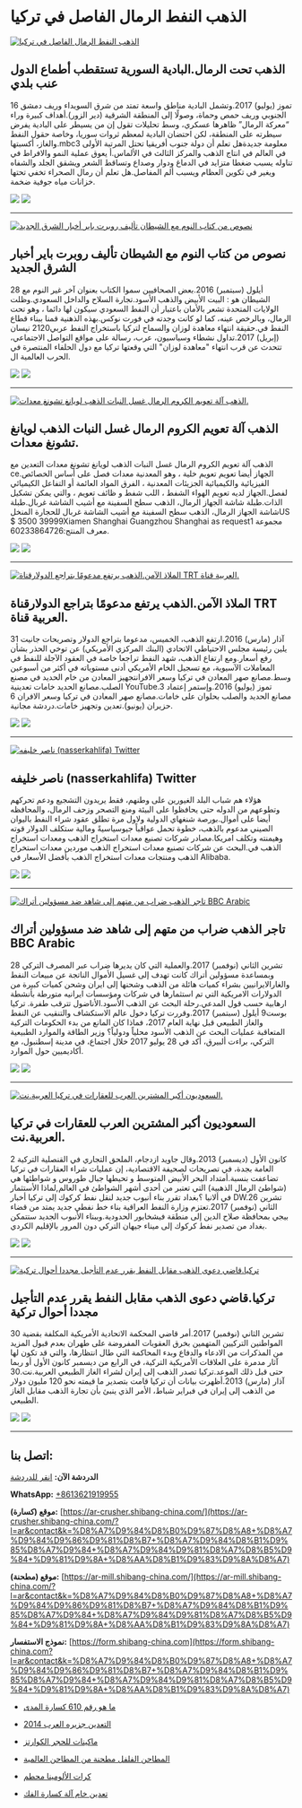 # الذهب النفط الرمال الفاصل في تركيا

<a href="https://swt.shibang-china.com/?l=ar&img&k=%D8%A7%D9%84%D8%B0%D9%87%D8%A8+%D8%A7%D9%84%D9%86%D9%81%D8%B7+%D8%A7%D9%84%D8%B1%D9%85%D8%A7%D9%84+%D8%A7%D9%84%D9%81%D8%A7%D8%B5%D9%84+%D9%81%D9%8A+%D8%AA%D8%B1%D9%83%D9%8A%D8%A7" target="_blank">![الذهب النفط الرمال الفاصل في تركيا](http://static.shibang-china.com/all-800x300/460.jpg)</a>

## الذهب تحت الرمال.البادية السورية تستقطب أطماع الدول عنب بلدي
16 تموز (يوليو) 2017.وتشمل البادية مناطق واسعة تمتد من شرق السويداء وريف دمشق الجنوبي وريف حمص وحماة، وصولًا إلى المنطقة الشرقية (دير الزور).أهداف كبيرة وراء “معركة الرمال” ظاهرها عسكري، وسط تحليلات تقول إن من يسيطر على البادية يفرض سيطرته على المنطقة، لكن احتضان البادية لمعظم ثروات سوريا، وخاصة حقول النفط والغاز، أكسبتها.mbc3 معلومة جديدةهل تعلم أن دولة جنوب أفريقيا تحتل المرتبة الأولى في العالم في انتاج الذهب والمركز الثالث في الألماس.أ يعوق عملية النمو والافراط في تناوله يسبب ضغطا متزايد في الدماغ ودوار وصداع وتساقط الشعر ويشقق الجلد والشفاه ويغير في تكوين العظام ويسبب ألم المفاصل.هل تعلم أن رمال الصحراء تخفي تحتها خزانات مياه جوفية ضخمة.


<a href="https://whatsapp.shibangsoft.com/WhatsApp.php" target="_blank" title="WhatsApp">![](http://static.shibang-china.com/icon/whatsapp.png)</a> <a href="https://swt.shibang-china.com/?l=ar&icon&k=%D8%A7%D9%84%D8%B0%D9%87%D8%A8+%D8%A7%D9%84%D9%86%D9%81%D8%B7+%D8%A7%D9%84%D8%B1%D9%85%D8%A7%D9%84+%D8%A7%D9%84%D9%81%D8%A7%D8%B5%D9%84+%D9%81%D9%8A+%D8%AA%D8%B1%D9%83%D9%8A%D8%A7" target="_blank">![](http://static.shibang-china.com/icon/chat-ar.png)</a>

---

<a href="https://swt.shibang-china.com/?l=ar&img&k=%D8%A7%D9%84%D8%B0%D9%87%D8%A8+%D8%A7%D9%84%D9%86%D9%81%D8%B7+%D8%A7%D9%84%D8%B1%D9%85%D8%A7%D9%84+%D8%A7%D9%84%D9%81%D8%A7%D8%B5%D9%84+%D9%81%D9%8A+%D8%AA%D8%B1%D9%83%D9%8A%D8%A7" target="_blank">![نصوص من كتاب النوم مع الشيطان تأليف روبرت باير أخبار الشرق الجديد](http://static.shibang-china.com/all-800x300/375.jpg)</a>

## نصوص من كتاب النوم مع الشيطان تأليف روبرت باير أخبار الشرق الجديد
28 أيلول (سبتمبر) 2016.بعض الصحافيين سموا الكتاب بعنوان آخر غير النوم مع الشيطان هو : البيت الأبيض والذهب الأسود.تجارة السلاح والداخل السعودي.وظلت الولايات المتحدة تشعر بالأمان باعتبار أن النفط السعودي سيكون لها دائما ، وهو تحت الرمال، وبالرخص عينه، كما لو كانت وجدته في فورت نوكس.بهذه الذهنية قمنا ببناء قطاع النفط في.حقيقة انتهاء معاهدة لوزان والسماح لتركيا باستخراج النفط عربي2120 نيسان (إبريل) 2017.تداول نشطاء وسياسيون، عرب، رسالة على مواقع التواصل الاجتماعي، تتحدث عن قرب انتهاء &quot;معاهدة لوزان&quot; التي وقعتها تركيا مع دول الحلفاء المنتصرة في الحرب العالمية ال.


<a href="https://whatsapp.shibangsoft.com/WhatsApp.php" target="_blank" title="WhatsApp">![](http://static.shibang-china.com/icon/whatsapp.png)</a> <a href="https://swt.shibang-china.com/?l=ar&icon&k=%D8%A7%D9%84%D8%B0%D9%87%D8%A8+%D8%A7%D9%84%D9%86%D9%81%D8%B7+%D8%A7%D9%84%D8%B1%D9%85%D8%A7%D9%84+%D8%A7%D9%84%D9%81%D8%A7%D8%B5%D9%84+%D9%81%D9%8A+%D8%AA%D8%B1%D9%83%D9%8A%D8%A7" target="_blank">![](http://static.shibang-china.com/icon/chat-ar.png)</a>

---

<a href="https://swt.shibang-china.com/?l=ar&img&k=%D8%A7%D9%84%D8%B0%D9%87%D8%A8+%D8%A7%D9%84%D9%86%D9%81%D8%B7+%D8%A7%D9%84%D8%B1%D9%85%D8%A7%D9%84+%D8%A7%D9%84%D9%81%D8%A7%D8%B5%D9%84+%D9%81%D9%8A+%D8%AA%D8%B1%D9%83%D9%8A%D8%A7" target="_blank">![الذهب آلة تعويم الكروم الرمال غسل النبات الذهب لويانغ تشونغ معدات.](http://static.shibang-china.com/all-800x300/1514.jpg)</a>

## الذهب آلة تعويم الكروم الرمال غسل النبات الذهب لويانغ تشونغ معدات.
الذهب آلة تعويم الكروم الرمال غسل النبات الذهب لويانغ تشونغ معدات التعدين مع ce.الجهاز أيضا تعويم تعويم خلية ، وهو المعدنية معدات فصل على أساس الخصائص الفيزيائية والكيميائية الجزيئات المعدنية ، الفرق المواد العائمة أو التفاعل الكيميائي لفصل.الجهاز لديه تعويم الهواء الشفط ، اللب شفط و ظائف تعويم ، والتي يمكن تشكيل الذات.طبلة شاشة الجهاز الرمال، الذهب سطح السفينة مع أشيب الشاشة غربال.طبلة شاشة الجهاز الرمال، الذهب سطح السفينة مع أشيب الشاشة غربال للحجارة المنخلUS $ 3500 39999Xiamen Shanghai Guangzhou Shanghai as request1 مجموعة معرف المنتج:60233864726.


<a href="https://whatsapp.shibangsoft.com/WhatsApp.php" target="_blank" title="WhatsApp">![](http://static.shibang-china.com/icon/whatsapp.png)</a> <a href="https://swt.shibang-china.com/?l=ar&icon&k=%D8%A7%D9%84%D8%B0%D9%87%D8%A8+%D8%A7%D9%84%D9%86%D9%81%D8%B7+%D8%A7%D9%84%D8%B1%D9%85%D8%A7%D9%84+%D8%A7%D9%84%D9%81%D8%A7%D8%B5%D9%84+%D9%81%D9%8A+%D8%AA%D8%B1%D9%83%D9%8A%D8%A7" target="_blank">![](http://static.shibang-china.com/icon/chat-ar.png)</a>

---

<a href="https://swt.shibang-china.com/?l=ar&img&k=%D8%A7%D9%84%D8%B0%D9%87%D8%A8+%D8%A7%D9%84%D9%86%D9%81%D8%B7+%D8%A7%D9%84%D8%B1%D9%85%D8%A7%D9%84+%D8%A7%D9%84%D9%81%D8%A7%D8%B5%D9%84+%D9%81%D9%8A+%D8%AA%D8%B1%D9%83%D9%8A%D8%A7" target="_blank">![الملاذ الآمن.الذهب يرتفع مدعومًا بتراجع الدولارقناة TRT العربية قناة.](http://static.shibang-china.com/all-800x300/118.jpg)</a>

## الملاذ الآمن.الذهب يرتفع مدعومًا بتراجع الدولارقناة TRT العربية قناة.
31 آذار (مارس) 2016.ارتفع الذهب، الخميس، مدعوما بتراجع الدولار وتصريحات جانيت يلين رئيسة مجلس الاحتياطي الاتحادي (البنك المركزي الأمريكي) عن توخي الحذر بشأن رفع أسعار.ومع ارتفاع الذهب، شهد النفط تراجعا خاصة في العقود الآجلة للنفط في المعاملات الآسيوية، مع تسجيل الخام الأمريكي أدنى مستوياته في أكثر من أسبوعين وسط.مصانع صهر المعادن في تركيا وسعر الافرانتجهيز المعادن من خام الحديد في مصنع الصلب.مصانع الحديد خامات تعدينية YouTube.3 تموز (يوليو) 2016.وإستمر إعتماد مصانع الحديد والصلب بحلوان على خامات.مصانع صهر المعادن في تركيا وسعر الافران 6 حزيران (يونيو).تعدين وتجهيز خامات.دردشة مجانية.


<a href="https://whatsapp.shibangsoft.com/WhatsApp.php" target="_blank" title="WhatsApp">![](http://static.shibang-china.com/icon/whatsapp.png)</a> <a href="https://swt.shibang-china.com/?l=ar&icon&k=%D8%A7%D9%84%D8%B0%D9%87%D8%A8+%D8%A7%D9%84%D9%86%D9%81%D8%B7+%D8%A7%D9%84%D8%B1%D9%85%D8%A7%D9%84+%D8%A7%D9%84%D9%81%D8%A7%D8%B5%D9%84+%D9%81%D9%8A+%D8%AA%D8%B1%D9%83%D9%8A%D8%A7" target="_blank">![](http://static.shibang-china.com/icon/chat-ar.png)</a>

---

<a href="https://swt.shibang-china.com/?l=ar&img&k=%D8%A7%D9%84%D8%B0%D9%87%D8%A8+%D8%A7%D9%84%D9%86%D9%81%D8%B7+%D8%A7%D9%84%D8%B1%D9%85%D8%A7%D9%84+%D8%A7%D9%84%D9%81%D8%A7%D8%B5%D9%84+%D9%81%D9%8A+%D8%AA%D8%B1%D9%83%D9%8A%D8%A7" target="_blank">![ناصر خليفه (nasserkahlifa) Twitter](http://static.shibang-china.com/all-800x300/502.jpg)</a>

## ناصر خليفه (nasserkahlifa) Twitter
هؤلاء هم شباب البلد الغيورين على وطنهم، فقط يريدون التشجيع ودعم تحركهم وتطوعهم من الدوله حتى يحافظوا على البيئة ومنع التصحر وزحف الرمال، والمحافظه أيضا على أموال.بورصة شنغهاي الدولية ولاول مرة تطلق عقود شراء النفط باليوان الصيني مدعوم بالذهب، خطوة تحمل عواقباً جيوسياسيةً ومالية ستكلف الدولار قوته وهيمنته وتكلف امريكا.مصادر شركات تصنيع معدات استخراج الذهب ومعدات استخراج الذهب في.البحث عن شركات تصنيع معدات استخراج الذهب موردين معدات استخراج الذهب ومنتجات معدات استخراج الذهب بأفضل الأسعار في Alibaba.


<a href="https://whatsapp.shibangsoft.com/WhatsApp.php" target="_blank" title="WhatsApp">![](http://static.shibang-china.com/icon/whatsapp.png)</a> <a href="https://swt.shibang-china.com/?l=ar&icon&k=%D8%A7%D9%84%D8%B0%D9%87%D8%A8+%D8%A7%D9%84%D9%86%D9%81%D8%B7+%D8%A7%D9%84%D8%B1%D9%85%D8%A7%D9%84+%D8%A7%D9%84%D9%81%D8%A7%D8%B5%D9%84+%D9%81%D9%8A+%D8%AA%D8%B1%D9%83%D9%8A%D8%A7" target="_blank">![](http://static.shibang-china.com/icon/chat-ar.png)</a>

---

<a href="https://swt.shibang-china.com/?l=ar&img&k=%D8%A7%D9%84%D8%B0%D9%87%D8%A8+%D8%A7%D9%84%D9%86%D9%81%D8%B7+%D8%A7%D9%84%D8%B1%D9%85%D8%A7%D9%84+%D8%A7%D9%84%D9%81%D8%A7%D8%B5%D9%84+%D9%81%D9%8A+%D8%AA%D8%B1%D9%83%D9%8A%D8%A7" target="_blank">![تاجر الذهب ضراب من متهم إلى شاهد ضد مسؤولين أتراك BBC Arabic](http://static.shibang-china.com/all-800x300/1258.jpg)</a>

## تاجر الذهب ضراب من متهم إلى شاهد ضد مسؤولين أتراك BBC Arabic
28 تشرين الثاني (نوفمبر) 2017.والعملية التي كان يديرها ضراب عبر المصرف التركي وبمساعدة مسؤولين أتراك كانت تهدف إلى غسيل الأموال الناتجة عن مبيعات النفط والغارالايرانيين بشراء كميات هائلة من الذهب وشحنها إلى ايران وشحن كميات كبيرة من الدولارات الامريكية التي تم استثمارها في شركات ومؤسسات ايرانيه متورطة بأنشطة ارهابية حسب قول المدعي.رحلة البحث عن الذهب الأسود.الأناضول تترقب طفرة. تركيا بوست9 أيلول (سبتمبر) 2017.وقررت تركيا دخول عالم الاستكشاف والتنقيب عن النفط والغاز الطبيعي قبل نهاية العام 2017، فماذا كان المانع من بدء الحكومات التركية المتعاقبة عمليات البحث عن الذهب الأسود محلياً ودولياً؟ وزير الطاقة والموارد الطبيعية التركي، براءت ألبيرق، أكد في 28 يوليو 2017 خلال اجتماع، في مدينة إسطنبول، مع أكاديميين حول الموارد.


<a href="https://whatsapp.shibangsoft.com/WhatsApp.php" target="_blank" title="WhatsApp">![](http://static.shibang-china.com/icon/whatsapp.png)</a> <a href="https://swt.shibang-china.com/?l=ar&icon&k=%D8%A7%D9%84%D8%B0%D9%87%D8%A8+%D8%A7%D9%84%D9%86%D9%81%D8%B7+%D8%A7%D9%84%D8%B1%D9%85%D8%A7%D9%84+%D8%A7%D9%84%D9%81%D8%A7%D8%B5%D9%84+%D9%81%D9%8A+%D8%AA%D8%B1%D9%83%D9%8A%D8%A7" target="_blank">![](http://static.shibang-china.com/icon/chat-ar.png)</a>

---

<a href="https://swt.shibang-china.com/?l=ar&img&k=%D8%A7%D9%84%D8%B0%D9%87%D8%A8+%D8%A7%D9%84%D9%86%D9%81%D8%B7+%D8%A7%D9%84%D8%B1%D9%85%D8%A7%D9%84+%D8%A7%D9%84%D9%81%D8%A7%D8%B5%D9%84+%D9%81%D9%8A+%D8%AA%D8%B1%D9%83%D9%8A%D8%A7" target="_blank">![السعوديون أكبر المشترين العرب للعقارات في تركيا العربية.نت.](http://static.shibang-china.com/all-800x300/159.jpg)</a>

## السعوديون أكبر المشترين العرب للعقارات في تركيا العربية.نت.
2 كانون الأول (ديسمبر) 2013.وقال جاويد ازدجام، الملحق التجاري في القنصلية التركية العامة بجدة، في تصريحات لصحيفة الاقتصادية، إن عمليات شراء العقارات في تركيا تضاعفت بنسبة.أمتداد البحر الأبيض المتوسط و تحيطها جبال طوروس و شواطئها هي (شواطئ الرمال الذهبية) التي تعتبر من أحدى أشهر الشواطئ في العالم,لماذا الأستثمار في ألانيا ؟بغداد تقرر بناء أنبوب جديد لنقل نفط كركوك إلى تركيا أخبار DW.26 تشرين الثاني (نوفمبر) 2017.تعتزم وزارة النفط العراقية بناء خط نفطي جديد يمتد من قضاء بيجي بمحافظة صلاح الدين إلى منطقة فيشخابور الحدودية.وببناء الأنبوب الجديد ستتمكن بغداد من تصدير نفط كركوك إلى ميناء جيهان التركي دون المرور بالإقليم الكردي.


<a href="https://whatsapp.shibangsoft.com/WhatsApp.php" target="_blank" title="WhatsApp">![](http://static.shibang-china.com/icon/whatsapp.png)</a> <a href="https://swt.shibang-china.com/?l=ar&icon&k=%D8%A7%D9%84%D8%B0%D9%87%D8%A8+%D8%A7%D9%84%D9%86%D9%81%D8%B7+%D8%A7%D9%84%D8%B1%D9%85%D8%A7%D9%84+%D8%A7%D9%84%D9%81%D8%A7%D8%B5%D9%84+%D9%81%D9%8A+%D8%AA%D8%B1%D9%83%D9%8A%D8%A7" target="_blank">![](http://static.shibang-china.com/icon/chat-ar.png)</a>

---

<a href="https://swt.shibang-china.com/?l=ar&img&k=%D8%A7%D9%84%D8%B0%D9%87%D8%A8+%D8%A7%D9%84%D9%86%D9%81%D8%B7+%D8%A7%D9%84%D8%B1%D9%85%D8%A7%D9%84+%D8%A7%D9%84%D9%81%D8%A7%D8%B5%D9%84+%D9%81%D9%8A+%D8%AA%D8%B1%D9%83%D9%8A%D8%A7" target="_blank">![تركيا.قاضي دعوى الذهب مقابل النفط يقرر عدم التأجيل مجددا أحوال تركية](http://static.shibang-china.com/all-800x300/429.jpg)</a>

## تركيا.قاضي دعوى الذهب مقابل النفط يقرر عدم التأجيل مجددا أحوال تركية
30 تشرين الثاني (نوفمبر) 2017.أمر قاضي المحكمة الاتحادية الأمريكية المكلفة بقضية المواطنين التركيين المتهمين بخرق العقوبات المفروضة على طهران بعدم قبول المزيد من المذكرات من الادعاء والدفاع وبدء المحاكمة التي طال انتظارها، والتي قد تكون لها آثار مدمرة على العلاقات الأمريكية التركية، في الرابع من ديسمبر كانون الأول أو ربما حتى قبل ذلك الموعد.تركيا تصدر الذهب إلى إيران لشراء الغاز الطبيعي العربية.نت.30 آذار (مارس) 2013.أظهرت بيانات أن تركيا قامت بتصدير ما قيمته نحو 120 مليون دولار من الذهب إلى إيران في فبراير شباط، الأمر الذي ينبئ بأن تجارة الذهب مقابل الغاز الطبيعي.


<a href="https://whatsapp.shibangsoft.com/WhatsApp.php" target="_blank" title="WhatsApp">![](http://static.shibang-china.com/icon/whatsapp.png)</a> <a href="https://swt.shibang-china.com/?l=ar&icon&k=%D8%A7%D9%84%D8%B0%D9%87%D8%A8+%D8%A7%D9%84%D9%86%D9%81%D8%B7+%D8%A7%D9%84%D8%B1%D9%85%D8%A7%D9%84+%D8%A7%D9%84%D9%81%D8%A7%D8%B5%D9%84+%D9%81%D9%8A+%D8%AA%D8%B1%D9%83%D9%8A%D8%A7" target="_blank">![](http://static.shibang-china.com/icon/chat-ar.png)</a>

---
## اتصل بنا:

**الدردشة الآن:** [انقر للدردشة](https://swt.shibang-china.com?l=ar&contact&k=%D8%A7%D9%84%D8%B0%D9%87%D8%A8+%D8%A7%D9%84%D9%86%D9%81%D8%B7+%D8%A7%D9%84%D8%B1%D9%85%D8%A7%D9%84+%D8%A7%D9%84%D9%81%D8%A7%D8%B5%D9%84+%D9%81%D9%8A+%D8%AA%D8%B1%D9%83%D9%8A%D8%A7)

**WhatsApp:**  [+8613621919955](https://whatsapp.shibangsoft.com/WhatsApp.php)

**موقع (كسارة):** [https://ar-crusher.shibang-china.com/](https://ar-crusher.shibang-china.com/?l=ar&contact&k=%D8%A7%D9%84%D8%B0%D9%87%D8%A8+%D8%A7%D9%84%D9%86%D9%81%D8%B7+%D8%A7%D9%84%D8%B1%D9%85%D8%A7%D9%84+%D8%A7%D9%84%D9%81%D8%A7%D8%B5%D9%84+%D9%81%D9%8A+%D8%AA%D8%B1%D9%83%D9%8A%D8%A7)

**موقع (مطحنة):** [https://ar-mill.shibang-china.com/](https://ar-mill.shibang-china.com/?l=ar&contact&k=%D8%A7%D9%84%D8%B0%D9%87%D8%A8+%D8%A7%D9%84%D9%86%D9%81%D8%B7+%D8%A7%D9%84%D8%B1%D9%85%D8%A7%D9%84+%D8%A7%D9%84%D9%81%D8%A7%D8%B5%D9%84+%D9%81%D9%8A+%D8%AA%D8%B1%D9%83%D9%8A%D8%A7)

**نموذج الاستفسار:** [https://form.shibang-china.com](https://form.shibang-china.com?l=ar&contact&k=%D8%A7%D9%84%D8%B0%D9%87%D8%A8+%D8%A7%D9%84%D9%86%D9%81%D8%B7+%D8%A7%D9%84%D8%B1%D9%85%D8%A7%D9%84+%D8%A7%D9%84%D9%81%D8%A7%D8%B5%D9%84+%D9%81%D9%8A+%D8%AA%D8%B1%D9%83%D9%8A%D8%A7)

* [ما هو رقم 610 كسارة المدى](../27/%D9%85%D8%A7%20%D9%87%D9%88%20%D8%B1%D9%82%D9%85%20610%20%D9%83%D8%B3%D8%A7%D8%B1%D8%A9%20%D8%A7%D9%84%D9%85%D8%AF%D9%89.md)

* [التعدين جزيره العرب 2014](../27/%D8%A7%D9%84%D8%AA%D8%B9%D8%AF%D9%8A%D9%86%20%D8%AC%D8%B2%D9%8A%D8%B1%D9%87%20%D8%A7%D9%84%D8%B9%D8%B1%D8%A8%202014.md)

* [ماكينات للحجر الكوارتز](../30/%D9%85%D8%A7%D9%83%D9%8A%D9%86%D8%A7%D8%AA%20%D9%84%D9%84%D8%AD%D8%AC%D8%B1%20%D8%A7%D9%84%D9%83%D9%88%D8%A7%D8%B1%D8%AA%D8%B2.md)

* [المطاحن الفلفل مطحنة من المطاحن العالمية](../27/%D8%A7%D9%84%D9%85%D8%B7%D8%A7%D8%AD%D9%86%20%D8%A7%D9%84%D9%81%D9%84%D9%81%D9%84%20%D9%85%D8%B7%D8%AD%D9%86%D8%A9%20%D9%85%D9%86%20%D8%A7%D9%84%D9%85%D8%B7%D8%A7%D8%AD%D9%86%20%D8%A7%D9%84%D8%B9%D8%A7%D9%84%D9%85%D9%8A%D8%A9.md)

* [كرات الألومينا محطم](../30/%D9%83%D8%B1%D8%A7%D8%AA%20%D8%A7%D9%84%D8%A3%D9%84%D9%88%D9%85%D9%8A%D9%86%D8%A7%20%D9%85%D8%AD%D8%B7%D9%85.md)

* [تعدين خام آلة كسارة الفك](../28/%D8%AA%D8%B9%D8%AF%D9%8A%D9%86%20%D8%AE%D8%A7%D9%85%20%D8%A2%D9%84%D8%A9%20%D9%83%D8%B3%D8%A7%D8%B1%D8%A9%20%D8%A7%D9%84%D9%81%D9%83.md)